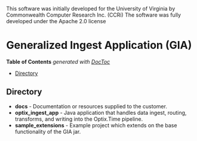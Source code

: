 
This software was initially developed for the University of Virginia by Commonwealth Computer Research Inc. (CCRi)
The software was fully developed under the Apache 2.0 license

# Generalized Ingest Application (GIA)

<!-- START doctoc generated TOC please keep comment here to allow auto update -->
<!-- DON'T EDIT THIS SECTION, INSTEAD RE-RUN doctoc TO UPDATE -->
**Table of Contents**  *generated with [DocToc](https://github.com/thlorenz/doctoc)*

- [Directory](#directory)

<!-- END doctoc generated TOC please keep comment here to allow auto update -->

## Directory
- **docs** - Documentation or resources supplied to the customer.
- **optix_ingest_app** - Java application that handles data ingest, routing, transforms, and writing into the Optix.Time pipeline. 
- **sample_extensions** - Example project which extends on the base functionality of the GIA jar.

